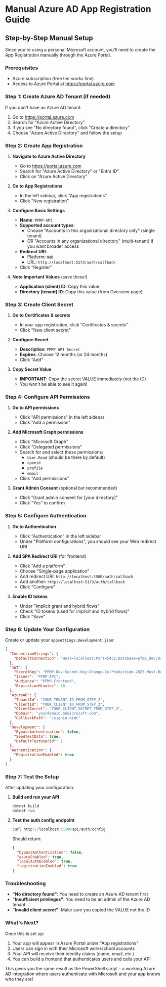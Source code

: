 # Manual Azure AD App Registration Guide

## Step-by-Step Manual Setup

Since you're using a personal Microsoft account, you'll need to create the App Registration manually through the Azure Portal.

### Prerequisites
- Azure subscription (free tier works fine)
- Access to Azure Portal at https://portal.azure.com

### Step 1: Create Azure AD Tenant (if needed)
If you don't have an Azure AD tenant:
1. Go to https://portal.azure.com
2. Search for "Azure Active Directory"
3. If you see "No directory found", click "Create a directory"
4. Choose "Azure Active Directory" and follow the setup

### Step 2: Create App Registration

1. **Navigate to Azure Active Directory**
   - Go to https://portal.azure.com
   - Search for "Azure Active Directory" or "Entra ID"
   - Click on "Azure Active Directory"

2. **Go to App Registrations**
   - In the left sidebar, click "App registrations"
   - Click "New registration"

3. **Configure Basic Settings**
   - **Name**: `PFMP-API`
   - **Supported account types**: 
     - Choose "Accounts in this organizational directory only" (single tenant)
     - OR "Accounts in any organizational directory" (multi-tenant) if you want broader access
   - **Redirect URI**: 
     - Platform: `Web`
     - URL: `http://localhost:5173/auth/callback`
   - Click "Register"

4. **Note Important Values** (save these!)
   - **Application (client) ID**: Copy this value
   - **Directory (tenant) ID**: Copy this value (from Overview page)

### Step 3: Create Client Secret

1. **Go to Certificates & secrets**
   - In your app registration, click "Certificates & secrets"
   - Click "New client secret"

2. **Configure Secret**
   - **Description**: `PFMP API Secret`
   - **Expires**: Choose 12 months (or 24 months)
   - Click "Add"

3. **Copy Secret Value**
   - **IMPORTANT**: Copy the secret VALUE immediately (not the ID)
   - You won't be able to see it again!

### Step 4: Configure API Permissions

1. **Go to API permissions**
   - Click "API permissions" in the left sidebar
   - Click "Add a permission"

2. **Add Microsoft Graph permissions**
   - Click "Microsoft Graph"
   - Click "Delegated permissions"
   - Search for and select these permissions:
     - `User.Read` (should be there by default)
     - `openid`
     - `profile` 
     - `email`
   - Click "Add permissions"

3. **Grant Admin Consent** (optional but recommended)
   - Click "Grant admin consent for [your directory]"
   - Click "Yes" to confirm

### Step 5: Configure Authentication

1. **Go to Authentication**
   - Click "Authentication" in the left sidebar
   - Under "Platform configurations", you should see your Web redirect URI

2. **Add SPA Redirect URI** (for frontend)
   - Click "Add a platform"
   - Choose "Single-page application"
   - Add redirect URI: `http://localhost:3000/auth/callback`
   - Add another: `http://localhost:5173/auth/callback`
   - Click "Configure"

3. **Enable ID tokens**
   - Under "Implicit grant and hybrid flows"
   - Check "ID tokens (used for implicit and hybrid flows)"
   - Click "Save"

### Step 6: Update Your Configuration

Create or update your `appsettings.Development.json`:

```json
{
  "ConnectionStrings": {
    "DefaultConnection": "Host=localhost;Port=5432;Database=pfmp_dev;Username=pfmp_user;Password=pfmp_pass"
  },
  "JWT": {
    "SecretKey": "PFMP-Dev-Secret-Key-Change-In-Production-2025-Must-Be-At-Least-32-Characters-Long",
    "Issuer": "PFMP-API",
    "Audience": "PFMP-Frontend",
    "ExpirationMinutes": 60
  },
  "AzureAD": {
    "TenantId": "YOUR_TENANT_ID_FROM_STEP_2",
    "ClientId": "YOUR_CLIENT_ID_FROM_STEP_2", 
    "ClientSecret": "YOUR_CLIENT_SECRET_FROM_STEP_3",
    "Domain": "yourdomain.onmicrosoft.com",
    "CallbackPath": "/signin-oidc"
  },
  "Development": {
    "BypassAuthentication": false,
    "SeedTestData": true,
    "DefaultTestUserId": 1
  },
  "Authentication": {
    "RegistrationEnabled": true
  }
}
```

### Step 7: Test the Setup

After updating your configuration:

1. **Build and run your API**
   ```powershell
   dotnet build
   dotnet run
   ```

2. **Test the auth config endpoint**
   ```powershell
   curl http://localhost:5000/api/auth/config
   ```

   Should return:
   ```json
   {
     "bypassAuthentication": false,
     "azureEnabled": true,
     "localAuthEnabled": true,
     "registrationEnabled": true
   }
   ```

### Troubleshooting

- **"No directory found"**: You need to create an Azure AD tenant first
- **"Insufficient privileges"**: You need to be an admin of the Azure AD tenant
- **"Invalid client secret"**: Make sure you copied the VALUE not the ID

### What's Next?

Once this is set up:
1. Your app will appear in Azure Portal under "App registrations" 
2. Users can sign in with their Microsoft work/school accounts
3. Your API will receive their identity claims (name, email, etc.)
4. You can build a frontend that authenticates users and calls your API

This gives you the same result as the PowerShell script - a working Azure AD integration where users authenticate with Microsoft and your app knows who they are!
